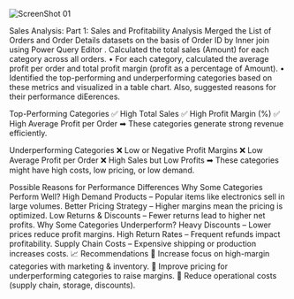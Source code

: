 ![ScreenShot 01](https://github.com/user-attachments/assets/1e799bb2-18da-492d-a36a-917c701f4a91)




Sales Analysis:
Part 1: Sales and Profitability Analysis
Merged the List of Orders and Order Details datasets on the basis of Order ID by Inner join using Power Query Editor .
Calculated the total sales (Amount) for each category across all orders.
• For each category, calculated the average profit per order and total profit margin
(profit as a percentage of Amount).
• Identified the top-performing and underperforming categories based on these
metrics and visualized in a table chart. Also, suggested reasons for their performance diEerences.

Top-Performing Categories
✅ High Total Sales
✅ High Profit Margin (%)
✅ High Average Profit per Order
➡ These categories generate strong revenue efficiently.

Underperforming Categories
❌ Low or Negative Profit Margins
❌ Low Average Profit per Order
❌ High Sales but Low Profits
➡ These categories might have high costs, low pricing, or low demand.

Possible Reasons for Performance Differences
Why Some Categories Perform Well?
High Demand Products – Popular items like electronics sell in large volumes.
Better Pricing Strategy – Higher margins mean the pricing is optimized.
Low Returns & Discounts – Fewer returns lead to higher net profits.
Why Some Categories Underperform?
Heavy Discounts – Lower prices reduce profit margins.
High Return Rates – Frequent refunds impact profitability.
Supply Chain Costs – Expensive shipping or production increases costs.
📈 Recommendations
🔹 Increase focus on high-margin categories with marketing & inventory.
🔹 Improve pricing for underperforming categories to raise margins.
🔹 Reduce operational costs (supply chain, storage, discounts).

